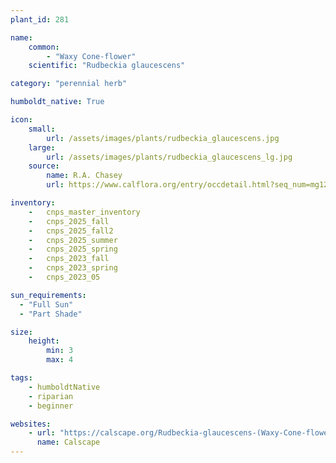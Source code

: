 ```yaml
---
plant_id: 281

name: 
    common:  
        - "Waxy Cone-flower"    
    scientific: "Rudbeckia glaucescens"  

category: "perennial herb"

humboldt_native: True

icon: 
    small: 
        url: /assets/images/plants/rudbeckia_glaucescens.jpg 
    large: 
        url: /assets/images/plants/rudbeckia_glaucescens_lg.jpg 
    source: 
        name: R.A. Chasey
        url: https://www.calflora.org/entry/occdetail.html?seq_num=mg120166

inventory: 
    -   cnps_master_inventory
    -   cnps_2025_fall
    -   cnps_2025_fall2
    -   cnps_2025_summer
    -   cnps_2025_spring
    -   cnps_2023_fall
    -   cnps_2023_spring
    -   cnps_2023_05 

sun_requirements:
  - "Full Sun"
  - "Part Shade"

size:
    height: 
        min: 3
        max: 4

tags:
    - humboldtNative
    - riparian
    - beginner

websites: 
    - url: "https://calscape.org/Rudbeckia-glaucescens-(Waxy-Cone-flower)"
      name: Calscape
---
```



